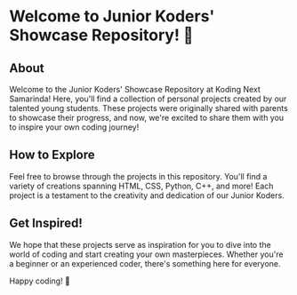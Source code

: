 
# Welcome to Junior Koders' Showcase Repository! 🌟

## About
Welcome to the Junior Koders' Showcase Repository at Koding Next Samarinda! Here, you'll find a collection of personal projects created by our talented young students. These projects were originally shared with parents to showcase their progress, and now, we're excited to share them with you to inspire your own coding journey!

## How to Explore
Feel free to browse through the projects in this repository. You'll find a variety of creations spanning HTML, CSS, Python, C++, and more! Each project is a testament to the creativity and dedication of our Junior Koders.

## Get Inspired!
We hope that these projects serve as inspiration for you to dive into the world of coding and start creating your own masterpieces. Whether you're a beginner or an experienced coder, there's something here for everyone.

Happy coding! 🚀

